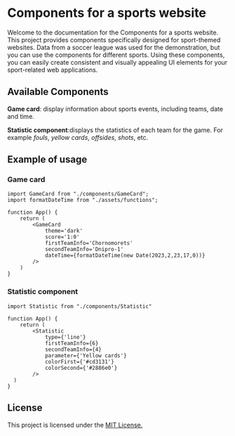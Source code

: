# Components for a sports website

Welcome to the documentation for the Components for a sports website.
This project provides components specifically designed
for sport-themed websites. Data from a soccer league was used for the demonstration,
but you can use the components for different sports. Using these components,
you can easily create consistent and visually appealing UI elements for your
sport-related web applications.

## Available Components

__Game card__: display information about sports events, including teams, date and time.

__Statistic component__:displays the statistics of each team for the game. For example _fouls_, _yellow cards_, _offsides_, _shots_, etc.

## Example of usage
### Game card

```
import GameCard from "./components/GameCard";
import formatDateTime from "./assets/functions";

function App() {
    return (
        <GameCard
            theme='dark'
            score='1:0'
            firstTeamInfo='Chornomorets'
            secondTeamInfo='Dnipro-1'
            dateTime={formatDateTime(new Date(2023,2,23,17,0))}
        />
    )
}
```


### Statistic component

```
import Statistic from "./components/Statistic"

function App() {
    return (
        <Statistic
            type={'line'}
            firstTeamInfo={6}
            secondTeamInfo={4}
            parameter={'Yellow cards'}
            colorFirst={'#cd3131'}
            colorSecond={'#2886e0'}
        />
  )
}
```

## License
This project is licensed under the [MIT License.](https://github.com/VikaHlukhova/storybook/blob/main/LICENSE.md)



